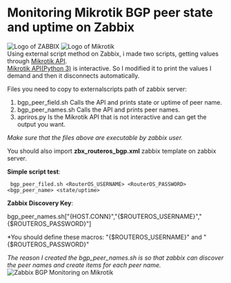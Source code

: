 # Monitoring Mikrotik BGP peer state and uptime on Zabbix
![Logo of ZABBIX](http://www.zabbix.com/img/logo/zabbix_logo_150x39.png) ![Logo of Mikrotik](https://www.mikrotik.com/logo/files/logo_spacing.jpg)<br>
Using external script method on Zabbix, i made two scripts, getting values through [Mikrotik API](https://wiki.mikrotik.com/wiki/Manual:API_Python3).<br>
[Mikrotik API(Python 3)](https://wiki.mikrotik.com/wiki/Manual:API_Python3)  is interactive. So I modified it to print the values I demand and then it disconnects automatically.

Files you need to copy to externalscripts path of zabbix server:

1) bgp_peer_field.sh Calls the API and prints state or uptime of peer name.
2) bgp_peer_names.sh Calls the API and prints peer names. 
3) apriros.py Is the Mikrotik API that is not interactive and can get the output you want.

*Make sure that the files above are executable by zabbix user.*

You should also import **zbx_routeros_bgp.xml** zabbix template on zabbix server.


**Simple script test**:

```shell
 bgp_peer_filed.sh <RouterOS_USERNAME> <RouterOS_PASSWORD> <bgp_peer_name> <state/uptime>
```

**Zabbix Discovery Key**:


bgp_peer_names.sh["{HOST.CONN}","{$ROUTEROS_USERNAME}","{$ROUTEROS_PASSWORD}"]

*You should define these macros:  "{$ROUTEROS_USERNAME}" and "{$ROUTEROS_PASSWORD}"


*The reason I created the bgp_peer_names.sh is so that zabbix can discover the peer names and create items for each peer name.*
![Zabbix BGP Monitoring on Mikrotik](https://i.imgur.com/5I8vzrm.png)



